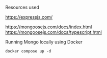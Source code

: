 Resources used

https://expressjs.com/

https://mongoosejs.com/docs/index.html
https://mongoosejs.com/docs/typescript.html

Running Mongo locally using Docker

`docker compose up -d`
